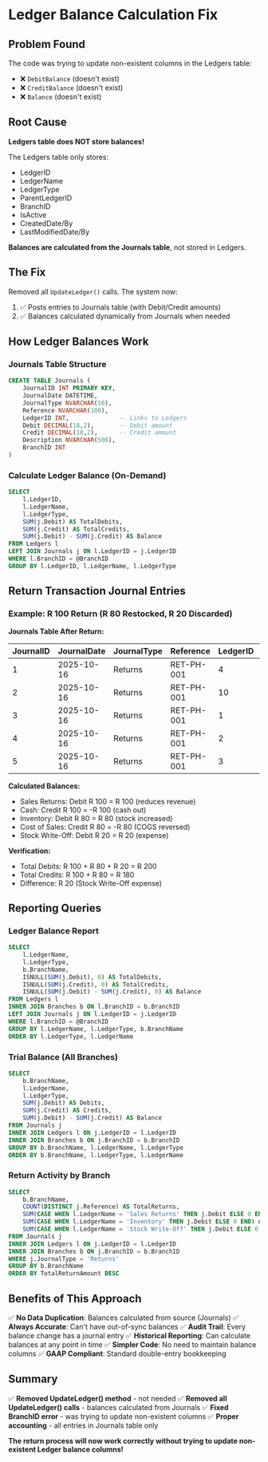# Ledger Balance Calculation Fix

## Problem Found
The code was trying to update non-existent columns in the Ledgers table:
- ❌ `DebitBalance` (doesn't exist)
- ❌ `CreditBalance` (doesn't exist)  
- ❌ `Balance` (doesn't exist)

## Root Cause
**Ledgers table does NOT store balances!**

The Ledgers table only stores:
- LedgerID
- LedgerName
- LedgerType
- ParentLedgerID
- BranchID
- IsActive
- CreatedDate/By
- LastModifiedDate/By

**Balances are calculated from the Journals table**, not stored in Ledgers.

## The Fix
Removed all `UpdateLedger()` calls. The system now:
1. ✅ Posts entries to Journals table (with Debit/Credit amounts)
2. ✅ Balances calculated dynamically from Journals when needed

## How Ledger Balances Work

### Journals Table Structure
```sql
CREATE TABLE Journals (
    JournalID INT PRIMARY KEY,
    JournalDate DATETIME,
    JournalType NVARCHAR(50),
    Reference NVARCHAR(100),
    LedgerID INT,              -- Links to Ledgers
    Debit DECIMAL(18,2),       -- Debit amount
    Credit DECIMAL(18,2),      -- Credit amount
    Description NVARCHAR(500),
    BranchID INT
)
```

### Calculate Ledger Balance (On-Demand)
```sql
SELECT 
    l.LedgerID,
    l.LedgerName,
    l.LedgerType,
    SUM(j.Debit) AS TotalDebits,
    SUM(j.Credit) AS TotalCredits,
    SUM(j.Debit) - SUM(j.Credit) AS Balance
FROM Ledgers l
LEFT JOIN Journals j ON l.LedgerID = j.LedgerID
WHERE l.BranchID = @BranchID
GROUP BY l.LedgerID, l.LedgerName, l.LedgerType
```

## Return Transaction Journal Entries

### Example: R 100 Return (R 80 Restocked, R 20 Discarded)

**Journals Table After Return:**

| JournalID | JournalDate | JournalType | Reference | LedgerID | LedgerName | Debit | Credit | BranchID |
|-----------|-------------|-------------|-----------|----------|------------|-------|--------|----------|
| 1 | 2025-10-16 | Returns | RET-PH-001 | 4 | Sales Returns | 100.00 | 0.00 | 1 |
| 2 | 2025-10-16 | Returns | RET-PH-001 | 10 | Cash | 0.00 | 100.00 | 1 |
| 3 | 2025-10-16 | Returns | RET-PH-001 | 1 | Inventory | 80.00 | 0.00 | 1 |
| 4 | 2025-10-16 | Returns | RET-PH-001 | 2 | Cost of Sales | 0.00 | 80.00 | 1 |
| 5 | 2025-10-16 | Returns | RET-PH-001 | 3 | Stock Write-Off | 20.00 | 0.00 | 1 |

**Calculated Balances:**
- Sales Returns: Debit R 100 = R 100 (reduces revenue)
- Cash: Credit R 100 = -R 100 (cash out)
- Inventory: Debit R 80 = R 80 (stock increased)
- Cost of Sales: Credit R 80 = -R 80 (COGS reversed)
- Stock Write-Off: Debit R 20 = R 20 (expense)

**Verification:**
- Total Debits: R 100 + R 80 + R 20 = R 200
- Total Credits: R 100 + R 80 = R 180
- Difference: R 20 (Stock Write-Off expense)

## Reporting Queries

### Ledger Balance Report
```sql
SELECT 
    l.LedgerName,
    l.LedgerType,
    b.BranchName,
    ISNULL(SUM(j.Debit), 0) AS TotalDebits,
    ISNULL(SUM(j.Credit), 0) AS TotalCredits,
    ISNULL(SUM(j.Debit) - SUM(j.Credit), 0) AS Balance
FROM Ledgers l
INNER JOIN Branches b ON l.BranchID = b.BranchID
LEFT JOIN Journals j ON l.LedgerID = j.LedgerID
WHERE l.BranchID = @BranchID
GROUP BY l.LedgerName, l.LedgerType, b.BranchName
ORDER BY l.LedgerType, l.LedgerName
```

### Trial Balance (All Branches)
```sql
SELECT 
    b.BranchName,
    l.LedgerName,
    l.LedgerType,
    SUM(j.Debit) AS Debits,
    SUM(j.Credit) AS Credits,
    SUM(j.Debit) - SUM(j.Credit) AS Balance
FROM Journals j
INNER JOIN Ledgers l ON j.LedgerID = l.LedgerID
INNER JOIN Branches b ON j.BranchID = b.BranchID
GROUP BY b.BranchName, l.LedgerName, l.LedgerType
ORDER BY b.BranchName, l.LedgerType, l.LedgerName
```

### Return Activity by Branch
```sql
SELECT 
    b.BranchName,
    COUNT(DISTINCT j.Reference) AS TotalReturns,
    SUM(CASE WHEN l.LedgerName = 'Sales Returns' THEN j.Debit ELSE 0 END) AS TotalReturnAmount,
    SUM(CASE WHEN l.LedgerName = 'Inventory' THEN j.Debit ELSE 0 END) AS TotalRestocked,
    SUM(CASE WHEN l.LedgerName = 'Stock Write-Off' THEN j.Debit ELSE 0 END) AS TotalDiscarded
FROM Journals j
INNER JOIN Ledgers l ON j.LedgerID = l.LedgerID
INNER JOIN Branches b ON j.BranchID = b.BranchID
WHERE j.JournalType = 'Returns'
GROUP BY b.BranchName
ORDER BY TotalReturnAmount DESC
```

## Benefits of This Approach

✅ **No Data Duplication**: Balances calculated from source (Journals)
✅ **Always Accurate**: Can't have out-of-sync balances
✅ **Audit Trail**: Every balance change has a journal entry
✅ **Historical Reporting**: Can calculate balances at any point in time
✅ **Simpler Code**: No need to maintain balance columns
✅ **GAAP Compliant**: Standard double-entry bookkeeping

## Summary

✅ **Removed UpdateLedger() method** - not needed
✅ **Removed all UpdateLedger() calls** - balances calculated from Journals
✅ **Fixed BranchID error** - was trying to update non-existent columns
✅ **Proper accounting** - all entries in Journals table only

**The return process will now work correctly without trying to update non-existent Ledger balance columns!**
